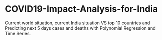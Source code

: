 # COVID19-Impact-Analysis-for-India
Current world situation, current India situation VS top 10 countries and Predicting next 5 days cases and deaths with Polynomial Regression and Time Series.
